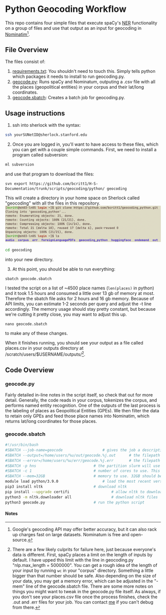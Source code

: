 # Python Geocoding Workflow

This repo contains four simple files that execute spaCy's [NER](https://spacy.io/api/entityrecognizer/) functionality on a group of files and use that output as an input for geocoding in 
[Nominatim](https://nominatim.org/)[^1].

## File Overview

The files consist of:

1. [requirements.txt](./requirements.txt): You shouldn't need to touch this. Simply tells python which packages it needs to install to run geocoding.py.
2. [geocode.py](https://github.com/bcritt1/geocoding_python/blob/main/geocode.py): Runs spaCy and Nominatum, outputing a .csv file with all the places (geopolitical entities) in your corpus and their lat/long coordinates.
3. [geocode.sbatch](https://github.com/bcritt1/geocoding_python/blob/geocode.sbatch): Creates a batch job for geocoding.py.

## Usage instructions

1. ssh into sherlock with the syntax: 
```bash
ssh yourSUNetID@sherlock.stanford.edu
```

2. Once you are logged in, you'll want to have access to these files, which you can get with a couple simple commands. First, we need to install a program called subversion:
```bash
ml subversion
```
and use that program to download the files:
```
svn export https://github.com/bcritt1/H-S-Documentation/trunk/scripts/geocoding/python/ geocoding
```
This will create a directory in your home space on Sherlock called "geocoding" with all the files in this repository.
![Repo Pull](https://github.com/bcritt1/H-S-Documentation/blob/main/images/repoPull.png)
```bash
cd geocoding
```
into your new directory.

3. At this point, you should be able to run everything:
```bash
sbatch geocode.sbatch
```

I tested the script on a list of ~4500 place names (```len(places)``` in python) and it took 1.5 hours and consumed a little over 13 gb of memory at most. Therefore the sbatch file 
asks for 2 hours and 16 gb memory. Because of API limits, you can estimate 1-2 seconds per query and adjust the -t line accordingly. The memory usage should stay pretty constant, but because we're cutting 
it pretty close, you may want to adjust this up.

```
nano geocode.sbatch
```
to make any of these changes.

When it finishes running, you should see your output as a file called places.csv in your outputs directory at /scratch/users/$USERNAME/outputs/[^3].

## Code Overview

### geocode.py

Fairly detailed in-line notes in the script itself, so check that out for more detail. Generally, the code reads in your corpus, tokenizes the corpus, and performs named entity recognition. One of the outputs of the last process is the 
labeling of places as Geopolitical Entities (GPEs). We then filter the data to retain only GPEs and feed those place names into Nominatim, which returns lat/long coordinates for those places.

### geocode.sbatch

```bash
#!/usr/bin/bash
#SBATCH --job-name=geocode					# gives the job a descriptive name that slurm will use
#SBATCH --output=/home/users/%u/out/geocode.%j.out		# the filepath slurm will use for output files. I've configured this so it automatically inserts variables for your username (%u) and the job name (%j) above.
#SBATCH --error=/home/users/%u/err/geocode.%j.err		# the filepath slurm will use for error files. I've configured this so it automatically inserts variables for your username (%u) and the job name (%j) above.
#SBATCH -p hns							# the partition slurm will use for the job. Here it is hns (humanities and sciences), but you can use other partions (sh_part to see which you can access)
#SBATCH -c 1							# number of cores to use. This should be 1 unless you've rewritten the code to run in parallel
#SBATCH --mem=32GB						# memory to use. 32GB should be plenty, but if you're getting a memory error, you can increase
module load python/3.9.0					# load the most recent version of python on Sherlock
pip3 install nltk						# download nltk
pip install --upgrade certifi					# allow nltk to download files
python3 -m nltk.downloader all					# download nltk files
python3 geocode.py						# run the python script
```

#### Notes

[^1]: Google's geocoding API may offer better accuracy, but it can also rack up charges fast on large datasets. Nominatum is free and open-source.
[^2]: Scratch systems offer very fast read/write speeds, so they're good for things like I/O. However, data on scratch is deleted every 60 days if not modified, so if you use scratch, you'll want to transfer results back to your home directory.
[^3]: There are a few likely culprits for failure here, just because everyone's data is different. First, spaCy places a limit on the length of inputs by default. I have upped this limit with the line in geocoding.py "nlp.max_length = 5000000". You can get a rough idea of the length of your input by running ```wc``` in your "corpus" directory. Something a little bigger than that number should be safe. Also depending on the size of your data, you may get a memory error, which can be adjusted in the "-mem" line of the geocode.sbatch file. There are some more notes on things you might want to tweak in the geocode.py file itself. As always, if you don't see your places.csv file once the process finishes, check the .out and .err files for your job. You can contact [me](mailto:bcritt@stanford.edu) if you can't debug from there.

